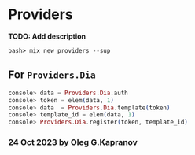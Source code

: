 # Providers

**TODO: Add description**

```
bash> mix new providers --sup
```

## For `Providers.Dia`

```elixir
console> data = Providers.Dia.auth
console> token = elem(data, 1)
console> data  = Providers.Dia.template(token)
console> template_id = elem(data, 1)
console> Providers.Dia.register(token, template_id)
```

### 24 Oct 2023 by Oleg G.Kapranov

[1]: https://docs.google.com/document/d/1XvcrLli9VLtYWS5G-Dnu4j2Ul72bP9cd/edit
[2]: https://github.com/edgurgel/httpoison
[3]: https://github.com/edgurgel/httpoison/issues/317
[4]: https://github.com/edgurgel/httpoison/issues/181
[5]: https://github.com/shhavel/uri_query
